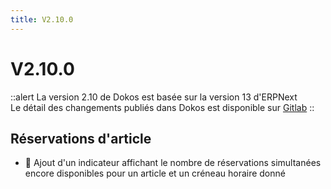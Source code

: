 ```yaml
---
title: V2.10.0
---
```


# V2.10.0

::alert
La version 2.10 de Dokos est basée sur la version 13 d'ERPNext  
Le détail des changements publiés dans Dokos est disponible sur [Gitlab](https://gitlab.com/dokos/dokos/-/releases)
::

## Réservations d'article

- :rocket: Ajout d'un indicateur affichant le nombre de réservations simultanées encore disponibles pour un article et un créneau horaire donné

